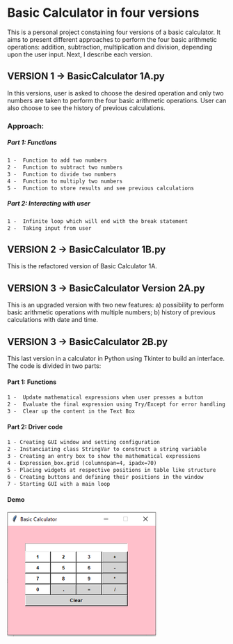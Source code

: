 # Basic Calculator in four versions 

This is a personal project constaining four versions of a basic calculator. It aims to present different approaches to perform the four basic arithmetic operations: addition, subtraction, multiplication and division, depending upon the user input. Next, I describe each version. 


## VERSION 1 -> BasicCalculator 1A.py

In this versions, user is asked to choose the desired operation and only two numbers are taken to perform the four basic arithmetic operations. User can also choose to see the history of previous calculations.

### Approach:

#####   Part 1: Functions
    1 -  Function to add two numbers
    2 -  Function to subtract two numbers
    3 -  Function to divide two numbers
    4 -  Function to multiply two numbers
    5 -  Function to store results and see previous calculations

 #####   Part 2: Interacting with user
    1 -  Infinite loop which will end with the break statement
    2 -  Taking input from user 

## VERSION 2 -> BasicCalculator 1B.py 

This is the refactored version of Basic Calculator 1A.   

## VERSION 3 -> BasicCalculator Version 2A.py 

This is an upgraded version with two new features: a) possibility to perform basic arithmetic operations with multiple numbers; b) history of previous calculations with date and time.
  
## VERSION 3 -> BasicCalculator 2B.py

This last version in a calculator in Python using Tkinter to build an interface. The code is divided in two parts: 


####   Part 1: Functions
    1 -  Update mathematical expressions when user presses a button
    2 -  Evaluate the final expression using Try/Except for error handling
    3 -  Clear up the content in the Text Box


####   Part 2: Driver code 
    1 - Creating GUI window and setting configuration
    2 - Instanciating class StringVar to construct a string variable
    3 - Creating an entry box to show the mathematical expressions
    4 - Expression_box.grid (columnspan=4, ipadx=70)
    5 - Placing widgets at respective positions in table like structure
    6 - Creating buttons and defining their positions in the window
    7 - Starting GUI with a main loop


#### Demo

![print](BasicCalculator.PNG)

